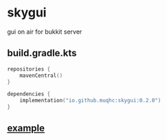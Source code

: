# skygui
gui on air for bukkit server

## build.gradle.kts

```kotlin
repositories {
    mavenCentral()
}

dependencies {
    implementation("io.github.muqhc:skygui:0.2.0")
}
```

## [example](skygui-debug)

